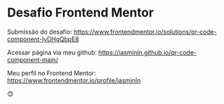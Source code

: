 # Desafio Frontend Mentor 


Submissão do desafio: https://www.frontendmentor.io/solutions/qr-code-component-lyDHgQbpE8

Acessar página via meu github: https://iasminln.github.io/qr-code-component-main/

Meu perfil no Frontend Mentor: https://www.frontendmentor.io/profile/iasminln

😊